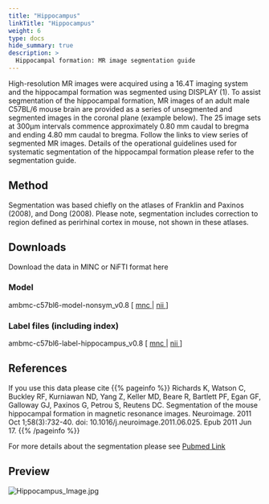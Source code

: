 ```yaml
---
title: "Hippocampus"
linkTitle: "Hippocampus"
weight: 6
type: docs
hide_summary: true
description: >
  Hippocampal formation: MR image segmentation guide
---
```


High-resolution MR images were acquired using a 16.4T imaging system and the hippocampal formation was segmented using DISPLAY (1). To assist segmentation of the hippocampal formation, MR images of an adult male C57BL/6 mouse brain are provided as a series of unsegmented and segmented images in the coronal plane (example below). The 25 image sets at 300µm intervals commence approximately 0.80 mm caudal to bregma and ending 4.80 mm caudal to bregma. Follow the links to view series of segmented MR images. Details of the operational guidelines used for systematic segmentation of the hippocampal formation please refer to the segmentation guide.

## Method
Segmentation was based chiefly on the atlases of Franklin and Paxinos (2008), and Dong (2008). Please note, segmentation includes correction to region defined as perirhinal cortex in mouse, not shown in these atlases.

## Downloads
Download the data in MINC or NiFTI format here

### Model
ambmc-c57bl6-model-nonsym_v0.8 [ [mnc <i class="fas fa-download"></i>](/uploads/AMBMC/ambmc-c57bl6-model-nonsym_v0.8-mnc.tar.gz) | [nii <i class="fas fa-download"></i>](/uploads/AMBMC/ambmc-c57bl6-model-nonsym_v0.8-nii.tar.gz) ]

### Label files (including index)
ambmc-c57bl6-label-hippocampus_v0.8 [ [mnc <i class="fas fa-download"></i>](/uploads/AMBMC/ambmc-c57bl6-label-hippocampus_v0.8-mnc.tar.gz) | [nii <i class="fas fa-download"></i>](/uploads/AMBMC/ambmc-c57bl6-label-hippocampus_v0.8-nii.tar.gz) ]

## References
If you use this data please cite
{{% pageinfo %}}
Richards K, Watson C, Buckley RF, Kurniawan ND, Yang Z, Keller MD, Beare R, Bartlett PF, Egan GF, Galloway GJ, Paxinos G, Petrou S, Reutens DC. Segmentation of the mouse hippocampal formation in magnetic resonance images. Neuroimage. 2011 Oct 1;58(3):732-40. doi: 10.1016/j.neuroimage.2011.06.025. Epub 2011 Jun 17.
{{% /pageinfo %}}

For more details about the segmentation please see [Pubmed Link <i class="fas fa-external-link-alt"></i>](https://pubmed.ncbi.nlm.nih.gov/21704710/)

## Preview
![Hippocampus_Image.jpg](../Hippocampus_Image.jpg)

<!-- atlas (with labels)
Use the buttons as a navigational tool for regions of the hippocampal formation (HF). Move the mouse over the left hemisphere of MR images and segmented image to identify HF structures. Note: structures that appear on right hemisphere only are labelled. -->
